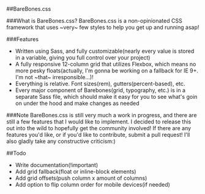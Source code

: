 ##BareBones.css

###What is BareBones.css?
BareBones.css is a non-opinionated CSS framework that uses ~very~ few styles to help you get up and running asap!

###Features
- Written using Sass, and fully customizable(nearly every value is stored in a variable, giving you full control over your project)
- A fully responsive 12-column grid that utilizes Flexbox, which means no more pesky floats(actually, I'm gonna be working on a fallback for IE 9+. I'm not ~that~ irresponsible...)!
- Everything is relative. Font sizes(rem), gutters(percent-based), etc.
- Every major component of Barebones(grid, typography, etc.) is in a separate Sass file, which should make it easy for you to see what's goin on under the hood and make changes as needed


###Note
BareBones.css is still very much a work in progress, and there are still a few features that I would like to implement. I decided to release this out into the wild to hopefully get the community involved! If there are any features you'd like, or if you'd like to contribute, submit a pull request! I'll also gladly take any constructive criticism:)

##Todo
- Write documentation(!important)
- Add grid fallback(float or inline-block elements)
- Add grid offsets(push column x amount of columns)
- Add option to flip column order for mobile devices(if needed)

